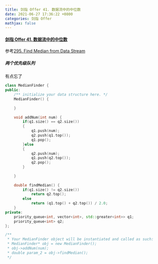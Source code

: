 ```yaml
---
title: 剑指 Offer 41. 数据流中的中位数
date: 2021-06-27 17:36:22 +0800
categories: 剑指 Offer
mathjax: false
---
```

#### [剑指 Offer 41. 数据流中的中位数](https://leetcode-cn.com/problems/shu-ju-liu-zhong-de-zhong-wei-shu-lcof//)

参考[295. Find Median from Data Stream](https://leetcode.cinte.cc/2021/05/04/295.%20Find%20Median%20from%20Data%20Stream/)

##### 两个优先级队列  

有点忘了

```c++
class MedianFinder {
public:
    /** initialize your data structure here. */
    MedianFinder() {
 
    }
    
    void addNum(int num) {
        if(q1.size() == q2.size())
        {
            q1.push(num);
            q2.push(q1.top());
            q1.pop();
        }else
        {
            q2.push(num);
            q1.push(q2.top());
            q2.pop();
        }
        
    }
    
    double findMedian() {
        if(q1.size() != q2.size())
            return q2.top();
        else
            return (q1.top() + q2.top()) / 2.0;
    }
private:
    priority_queue<int, vector<int>, std::greater<int>> q1;
    priority_queue<int> q2;
};

/**
 * Your MedianFinder object will be instantiated and called as such:
 * MedianFinder* obj = new MedianFinder();
 * obj->addNum(num);
 * double param_2 = obj->findMedian();
 */
 ```
